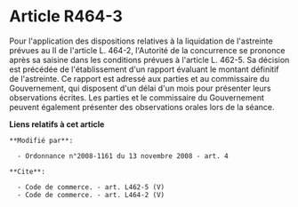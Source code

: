 # Article R464-3

Pour l'application des dispositions relatives à la liquidation de l'astreinte prévues au II de l'article L. 464-2, l'Autorité
de la concurrence se prononce après sa saisine dans les conditions prévues à l'article L. 462-5. Sa décision est précédée de
l'établissement d'un rapport évaluant le montant définitif de l'astreinte. Ce rapport est adressé aux parties et au
commissaire du Gouvernement, qui disposent d'un délai d'un mois pour présenter leurs observations écrites. Les parties et le
commissaire du Gouvernement peuvent également présenter des observations orales lors de la séance.

**Liens relatifs à cet article**

	**Modifié par**:

	  - Ordonnance n°2008-1161 du 13 novembre 2008 - art. 4

	**Cite**:

	  - Code de commerce. - art. L462-5 (V)
	  - Code de commerce. - art. L464-2 (V)
